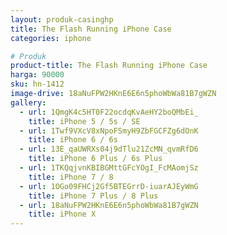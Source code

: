 ```yaml
---
layout: produk-casinghp
title: The Flash Running iPhone Case
categories: iphone

# Produk
product-title: The Flash Running iPhone Case
harga: 90000
sku: hn-1412
image-drive: 18aNuFPW2HKnE6E6n5phoWbWa81B7gWZN
gallery:
  - url: 1QmgK4c5HT0F22ocdqKvAeHY2boQMbEi_
    title: iPhone 5 / 5s / SE
  - url: 1Twf9VXcV8xNpoFSmyH9ZbFGCFZg6dOnK
    title: iPhone 6 / 6s
  - url: 13E_qaUWRXs04j9dTlu21ZcMN_qvmRfD6
    title: iPhone 6 Plus / 6s Plus
  - url: 1TKQqjvnKBIBGMttGFcYOgI_FcMAomjSz
    title: iPhone 7 / 8
  - url: 1OGo09FHCj2Gf5BTEGrrD-iuarAJEyWmG
    title: iPhone 7 Plus / 8 Plus
  - url: 18aNuFPW2HKnE6E6n5phoWbWa81B7gWZN
    title: iPhone X
---
```

